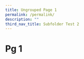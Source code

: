 ```yaml
---
title: Ungrouped Page 1
permalink: /permalink/
description: ""
third_nav_title: Subfolder Test 2
---
```

# Pg 1